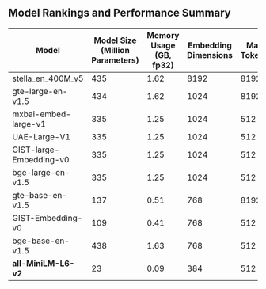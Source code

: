 
## Model Rankings and Performance Summary

| Model                      | Model Size (Million Parameters) | Memory Usage (GB, fp32) | Embedding Dimensions | Max Tokens | Average (56 datasets) | Classification Average (12 datasets) | Clustering Average (11 datasets) | PairClassification Average (3 datasets) | Reranking Average (4 datasets) | Retrieval Average (15 datasets) | STS Average (10 datasets) | Summarization Average (1 dataset) |
|----------------------------|---------------------------------|-------------------------|----------------------|------------|-----------------------|--------------------------------------|-----------------------------------|------------------------------------------|-------------------------------|---------------------------------|----------------------------|-----------------------------------|
| stella_en_400M_v5           | 435                             | 1.62                    | 8192                 | 8192       | 70.11                 | 86.67                                | 56.7                             | 87.74                                    | 60.16                         | 58.97                           | 84.22                      | 31.66                             |
| gte-large-en-v1.5           | 434                             | 1.62                    | 1024                 | 8192       | 65.39                 | 77.75                                | 47.96                            | 84.53                                    | 58.5                          | 57.91                           | 81.43                      | 30.91                             |
| mxbai-embed-large-v1        | 335                             | 1.25                    | 1024                 | 512        | 64.68                 | 75.64                                | 46.71                            | 87.2                                     | 60.11                         | 54.39                           | 85                         | 32.71                             |
| UAE-Large-V1                | 335                             | 1.25                    | 1024                 | 512        | 64.64                 | 75.58                                | 46.73                            | 87.25                                    | 59.88                         | 54.66                           | 84.54                      | 32.03                             |
| GIST-large-Embedding-v0     | 335                             | 1.25                    | 1024                 | 512        | 64.34                 | 76.01                                | 46.55                            | 86.7                                     | 60.05                         | 53.44                           | 84.59                      | 30.96                             |
| bge-large-en-v1.5           | 335                             | 1.25                    | 1024                 | 512        | 64.23                 | 75.97                                | 46.08                            | 87.12                                    | 60.03                         | 54.29                           | 83.11                      | 31.61                             |
| gte-base-en-v1.5            | 137                             | 0.51                    | 768                  | 8192       | 64.11                 | 77.17                                | 46.82                            | 85.33                                    | 57.66                         | 54.09                           | 81.97                      | 31.17                             |
| GIST-Embedding-v0           | 109                             | 0.41                    | 768                  | 512        | 63.71                 | 76.03                                | 46.21                            | 86.32                                    | 59.37                         | 52.31                           | 83.51                      | 30.87                             |
| bge-base-en-v1.5            | 438                             | 1.63                    | 768                  | 512        | 63.56                 | 75.53                                | 45.81                            | 86.55                                    | 58.86                         | 53.25                           | 82.4                       | 31.07                             |
| **all-MiniLM-L6-v2**        | 23                              | 0.09                    | 384                  | 512        | 56.1                  | 62.62                                | 41.94                            | 82.37                                    | 58.04                         | 41.95                           | 78.95                      | 30.81                             |
